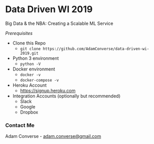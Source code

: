 # Data Driven WI 2019

Big Data & the NBA: Creating a Scalable ML Service

*Prerequisites*
- Clone this Repo
  - `git clone https://github.com/AdamConverse/data-driven-wi-2019.git`
- Python 3 environment
  - `python -V`
- Docker environment
  - `docker -v`
  - `docker-compose -v`
- Heroku Account
  - https://signup.heroku.com
- Integration Accounts (optionally but recommended)
  - Slack
  - Google
  - Dropbox


### Contact Me

Adam Converse - adam.converse@gmail.com
